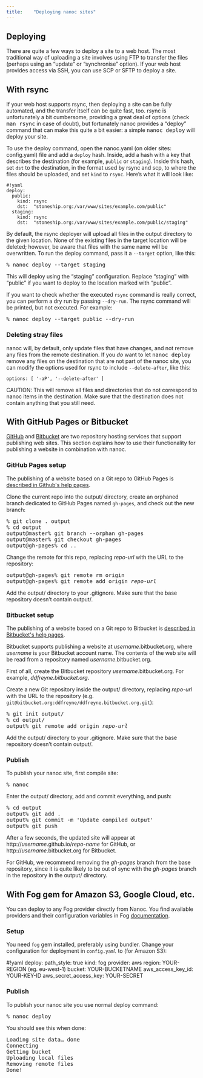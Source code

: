 ```yaml
---
title:    "Deploying nanoc sites"
---
```


Deploying
---------

There are quite a few ways to deploy a site to a web host. The most traditional way of uploading a site involves using FTP to transfer the files (perhaps using an “update” or “synchronise” option). If your web host provides access via SSH, you can use SCP or SFTP to deploy a site.

With rsync
----------

If your web host supports rsync, then deploying a site can be fully automated, and the transfer itself can be quite fast, too. rsync is unfortunately a bit cumbersome, providing a great deal of options (check <kbd>man rsync</kbd> in case of doubt), but fortunately nanoc provides a “deploy” command that can make this quite a bit easier: a simple <kbd>nanoc deploy</kbd> will deploy your site.

To use the deploy command, open the <span class="filename">nanoc.yaml</span> (on older sites: <span class="filename">config.yaml</span>) file and add a `deploy` hash. Inside, add a hash with a key that describes the destination (for example, `public` or `staging`). Inside this hash, set `dst` to the destination, in the format used by rsync and scp, to where the files should be uploaded, and set `kind` to `rsync`. Here’s what it will look like:

	#!yaml
	deploy:
	  public:
	    kind: rsync
	    dst:  "stoneship.org:/var/www/sites/example.com/public"
	  staging:
	    kind: rsync
	    dst:  "stoneship.org:/var/www/sites/example.com/public/staging"

By default, the rsync deployer will upload all files in the output directory to the given location. None of the existing files in the target location will be deleted; however, be aware that files with the same name will be overwritten. To run the deploy command, pass it a `--target` option, like this:

<pre title="Deploying"><span class="prompt">%</span> <kbd>nanoc deploy --target staging</kbd></pre>

This will deploy using the “staging” configuration. Replace “staging” with “public” if you want to deploy to the location marked with “public”.

If you want to check whether the executed `rsync` command is really correct, you can perform a dry run by passing `--dry-run`. The rsync command will be printed, but not executed. For example:

<pre title="Performing a dry run"><span class="prompt">%</span> <kbd>nanoc deploy --target public --dry-run</kbd></pre>

### Deleting stray files

nanoc will, by default, only update files that have changes, and not remove any files from the remote destination. If you _do_ want to let <kbd>nanoc deploy</kbd> remove any files on the destination that are not part of the nanoc site, you can modify the options used for rsync to include `--delete-after`, like this:

<pre title="Custom rsync options in the deployment configuration"><code class="language-yaml">options: [ '-aP', '--delete-after' ]</code></pre>

CAUTION: This will remove all files and directories that do not correspond to nanoc items in the destination. Make sure that the destination does not contain anything that you still need.

With GitHub Pages or Bitbucket
------------------------------

[GitHub](https://github.com/) and [Bitbucket](https://bitbucket.org/) are two repository hosting services that support publishing web sites. This section explains how to use their functionality for publishing a website in combination with nanoc.

### GitHub Pages setup

The publishing of a website based on a Git repo to GitHub Pages is [described in Github's help pages](https://help.github.com/articles/creating-project-pages-manually).

Clone the current repo into the <span class="filename">output/</span> directory, create an orphaned branch dedicated to GitHub Pages named `gh-pages`, and check out the new branch:

<pre><span class="prompt">%</span> <kbd>git clone . output</kbd>
<span class="prompt">%</span> <kbd>cd output</kbd>
<span class="prompt">output@master%</span> <kbd>git branch --orphan gh-pages</kbd>
<span class="prompt">output@master%</span> <kbd>git checkout gh-pages</kbd>
<span class="prompt">output@gh-pages%</span> <kbd>cd ..</kbd></pre>

Change the remote for this repo, replacing <var>repo-url</var> with the URL to the repository:

<pre><span class="prompt">output@gh-pages%</span> <kbd>git remote rm origin</kbd>
<span class="prompt">output@gh-pages%</span> <kbd>git remote add origin</kbd> <var>repo-url</var></pre>

Add the <span class="filename">output/</span> directory to your <span class="filename">.gitignore</span>. Make sure that the base repository doesn’t contain <span class="filename">output/</span>.

### Bitbucket setup

The publishing of a website based on a Git repo to Bitbucket is [described in Bitbucket's help pages](https://confluence.atlassian.com/display/BITBUCKET/Publishing+a+Website+on+Bitbucket).

Bitbucket supports publishing a website at <var>username</var>.bitbucket.org, where <var>username</var> is your Bitbucket account name. The contents of the web site will be read from a repository named <var>username</var>.bitbucket.org.

First of all, create the Bitbucket repository <var>username</var>.bitbucket.org. For example, _ddfreyne.bitbucket.org_.

Create a new Git repository inside the <span class="filename">output/</span> directory, replacing <var>repo-url</var> with the URL to the repository (e.g. `git@bitbucket.org:ddfreyne/ddfreyne.bitbucket.org.git`):

<pre><span class="prompt">%</span> <kbd>git init output/</kbd>
<span class="prompt">%</span> <kbd>cd output/</kbd>
<span class="prompt">output%</span> <kbd>git remote add origin</kbd> <var>repo-url</var></pre>

Add the <span class="filename">output/</span> directory to your <span class="filename">.gitignore</span>. Make sure that the base repository doesn’t contain <span class="filename">output/</span>.

### Publish

To publish your nanoc site, first compile site:

<pre><span class="prompt">%</span> <kbd>nanoc</kbd></pre>

Enter the <span class="filename">output/</span> directory, add and commit everything, and push:

<pre><span class="prompt">%</span> <kbd>cd output</kbd>
<span class="prompt">output%</span> <kbd>git add .</kbd>
<span class="prompt">output%</span> <kbd>git commit -m 'Update compiled output'</kbd>
<span class="prompt">output%</span> <kbd>git push</kbd></pre>

After a few seconds, the updated site will appear at <span class="uri">http://<var>username</var>.github.io/<var>repo-name</var></span> for GitHub, or <span class="uri">http://<var>username</var>.bitbucket.org</span> for Bitbucket.

For GitHub, we recommend removing the _gh-pages_ branch from the base repository, since it is quite likely to be out of sync with the _gh-pages_ branch in the repository in the <span class="filename">output/</span> directory.

With Fog gem for Amazon S3, Google Cloud, etc.
----------------------------------------------

You can deploy to any Fog provider directly from Nanoc. You find available providers
and their configuration variables in Fog [documentation](http://fog.io).

### Setup

You need `fog` gem installed, preferably using bundler. Change your configuration
for deployment in `config.yaml` to (for Amazon S3):

  #!yaml
  deploy:
    path_style:            true
    kind:                  fog
    provider:              aws
    region:                YOUR-REGION (eg. eu-west-1)
    bucket:                YOUR-BUCKETNAME
    aws_access_key_id:     YOUR-KEY-ID
    aws_secret_access_key: YOUR-SECRET

### Publish

To publish your nanoc site you use normal deploy command:

<pre><span class="prompt">%</span> <kbd>nanoc deploy</kbd></pre>

You should see this when done:

<pre>
Loading site data… done
Connecting
Getting bucket
Uploading local files
Removing remote files
Done!
</pre>
